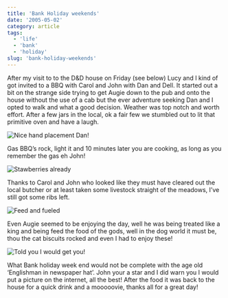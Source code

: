 ```yaml
---
title: 'Bank Holiday weekends'
date: '2005-05-02'
category: article
tags:
  - 'life'
  - 'bank'
  - 'holiday'
slug: 'bank-holiday-weekends'
---
```


After my visit to to the D&D house on Friday (see below) Lucy and I kind of got invited to a BBQ with Carol and John with Dan and Dell. It started out a bit on the strange side trying to get Augie down to the pub and onto the house without the use of a cab but the ever adventure seeking Dan and I opted to walk and what a good decision. Weather was top notch and worth effort. After a few jars in the local, ok a fair few we stumbled out to lit that primitive oven and have a laugh.

![Nice hand placement Dan!](/images/2005/bbq1.jpg)

Gas BBQ’s rock, light it and 10 minutes later you are cooking, as long as you remember the gas eh John!

![Stawberries already](/images/2005/bbq2.jpg)

Thanks to Carol and John who looked like they must have cleared out the local butcher or at least taken some livestock straight of the meadows, I’ve still got some ribs left.

![Feed and fueled](/images/2005/bbq3.jpg)

Even Augie seemed to be enjoying the day, well he was being treated like a king and being feed the food of the gods, well in the dog world it must be, thou the cat biscuits rocked and even I had to enjoy these!

![Told you I would get you!](/images/2005/john.jpg)

What Bank holiday week end would not be complete with the age old ‘Englishman in newspaper hat’. John your a star and I did warn you I would put a picture on the internet, all the best!
After the food it was back to the house for a quick drink and a mooooovie, thanks all for a great day!
